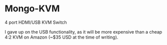 # Mongo-KVM
4 port HDMI/USB KVM Switch

I gave up on the USB functionality, as it will be more expensive than a cheap 4:2 KVM on Amazon (~$35 USD at the time of writing).
